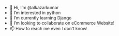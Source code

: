 - 👋 Hi, I’m @alkazarkumar
- 👀 I’m interested in python
- 🌱 I’m currently learning Django
- 💞️ I’m looking to collaborate on eCommerce Website!
- 📫 How to reach me even I don't know!

<!---
alkazarkumar/alkazarkumar is a ✨ special ✨ repository because its `README.md` (this file) appears on your GitHub profile.
You can click the Preview link to take a look at your changes.
--->
